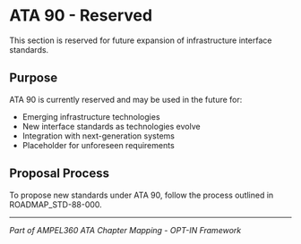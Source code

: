 # ATA 90 - Reserved

This section is reserved for future expansion of infrastructure interface standards.

## Purpose

ATA 90 is currently reserved and may be used in the future for:
- Emerging infrastructure technologies
- New interface standards as technologies evolve
- Integration with next-generation systems
- Placeholder for unforeseen requirements

## Proposal Process

To propose new standards under ATA 90, follow the process outlined in ROADMAP_STD-88-000.

---

*Part of AMPEL360 ATA Chapter Mapping - OPT-IN Framework*
